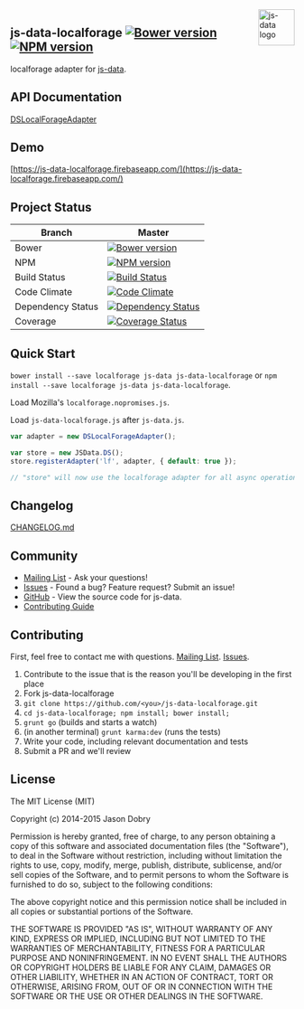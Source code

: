 <img src="https://raw.githubusercontent.com/js-data/js-data/master/js-data.png" alt="js-data logo" title="js-data" align="right" width="64" height="64" />

## js-data-localforage [![Bower version](https://badge.fury.io/bo/js-data-localforage.png)](http://badge.fury.io/bo/js-data-localforage) [![NPM version](https://badge.fury.io/js/js-data-localforage.png)](http://badge.fury.io/js/js-data-localforage)

localforage adapter for [js-data](http://www.js-data.io/).

## API Documentation
[DSLocalForageAdapter](http://www.js-data.io/docs/dslocalforageadapter)

## Demo
[https://js-data-localforage.firebaseapp.com/](https://js-data-localforage.firebaseapp.com/)

## Project Status

| Branch | Master |
| ------ | ------ |
| Bower | [![Bower version](https://badge.fury.io/bo/js-data-localforage.png)](http://badge.fury.io/bo/js-data-localforage) |
| NPM | [![NPM version](https://badge.fury.io/js/js-data-localforage.png)](http://badge.fury.io/js/js-data-localforage) |
| Build Status | [![Build Status](https://travis-ci.org/js-data/js-data-localforage.png?branch=master)](https://travis-ci.org/js-data/js-data-localforage) |
| Code Climate | [![Code Climate](https://codeclimate.com/github/js-data/js-data-localforage.png)](https://codeclimate.com/github/js-data/js-data-localforage) |
| Dependency Status | [![Dependency Status](https://gemnasium.com/js-data/js-data-localforage.png)](https://gemnasium.com/js-data/js-data-localforage) |
| Coverage | [![Coverage Status](https://coveralls.io/repos/js-data/js-data-localforage/badge.png?branch=master)](https://coveralls.io/r/js-data/js-data-localforage?branch=master) |

## Quick Start
`bower install --save localforage js-data js-data-localforage` or `npm install --save localforage js-data js-data-localforage`.

Load Mozilla's `localforage.nopromises.js`.

Load `js-data-localforage.js` after `js-data.js`.

```js
var adapter = new DSLocalForageAdapter();

var store = new JSData.DS();
store.registerAdapter('lf', adapter, { default: true });

// "store" will now use the localforage adapter for all async operations
```

## Changelog
[CHANGELOG.md](https://github.com/js-data/js-data-localforage/blob/master/CHANGELOG.md)

## Community
- [Mailing List](https://groups.io/org/groupsio/jsdata) - Ask your questions!
- [Issues](https://github.com/js-data/js-data-localforage/issues) - Found a bug? Feature request? Submit an issue!
- [GitHub](https://github.com/js-data/js-data-localforage) - View the source code for js-data.
- [Contributing Guide](https://github.com/js-data/js-data-localforage/blob/master/CONTRIBUTING.md)

## Contributing

First, feel free to contact me with questions. [Mailing List](https://groups.io/org/groupsio/jsdata). [Issues](https://github.com/js-data/js-data-localforage/issues).

1. Contribute to the issue that is the reason you'll be developing in the first place
1. Fork js-data-localforage
1. `git clone https://github.com/<you>/js-data-localforage.git`
1. `cd js-data-localforage; npm install; bower install;`
1. `grunt go` (builds and starts a watch)
1. (in another terminal) `grunt karma:dev` (runs the tests)
1. Write your code, including relevant documentation and tests
1. Submit a PR and we'll review

## License

The MIT License (MIT)

Copyright (c) 2014-2015 Jason Dobry

Permission is hereby granted, free of charge, to any person obtaining a copy
of this software and associated documentation files (the "Software"), to deal
in the Software without restriction, including without limitation the rights
to use, copy, modify, merge, publish, distribute, sublicense, and/or sell
copies of the Software, and to permit persons to whom the Software is
furnished to do so, subject to the following conditions:

The above copyright notice and this permission notice shall be included in all
copies or substantial portions of the Software.

THE SOFTWARE IS PROVIDED "AS IS", WITHOUT WARRANTY OF ANY KIND, EXPRESS OR
IMPLIED, INCLUDING BUT NOT LIMITED TO THE WARRANTIES OF MERCHANTABILITY,
FITNESS FOR A PARTICULAR PURPOSE AND NONINFRINGEMENT. IN NO EVENT SHALL THE
AUTHORS OR COPYRIGHT HOLDERS BE LIABLE FOR ANY CLAIM, DAMAGES OR OTHER
LIABILITY, WHETHER IN AN ACTION OF CONTRACT, TORT OR OTHERWISE, ARISING FROM,
OUT OF OR IN CONNECTION WITH THE SOFTWARE OR THE USE OR OTHER DEALINGS IN THE
SOFTWARE.
